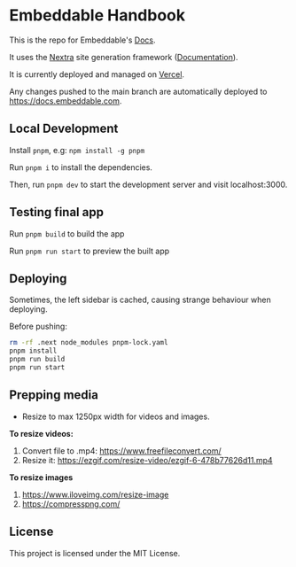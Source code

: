 # Embeddable Handbook 

This is the repo for Embeddable's [Docs](https://docs.embeddable.com).

It uses the [Nextra](https://nextra.site) site generation framework ([Documentation](https://nextra.site/docs/guide)).

It is currently deployed and managed on [Vercel](https://vercel.com/embeddable/handbook).

Any changes pushed to the main branch are automatically deployed to https://docs.embeddable.com.


## Local Development

Install `pnpm`, e.g: `npm install -g pnpm`

Run `pnpm i` to install the dependencies.

Then, run `pnpm dev` to start the development server and visit localhost:3000.

## Testing final app

Run `pnpm build` to build the app

Run `pnpm run start` to preview the built app

## Deploying

Sometimes, the left sidebar is cached, causing strange behaviour when deploying. 

Before pushing:

```bash
rm -rf .next node_modules pnpm-lock.yaml
pnpm install
pnpm run build
pnpm run start
```

## Prepping media

- Resize to max 1250px width for videos and images.

**To resize videos:**

1. Convert file to .mp4: https://www.freefileconvert.com/
2. Resize it: https://ezgif.com/resize-video/ezgif-6-478b77626d11.mp4

**To resize images**

1. https://www.iloveimg.com/resize-image
2. https://compresspng.com/

## License

This project is licensed under the MIT License.
